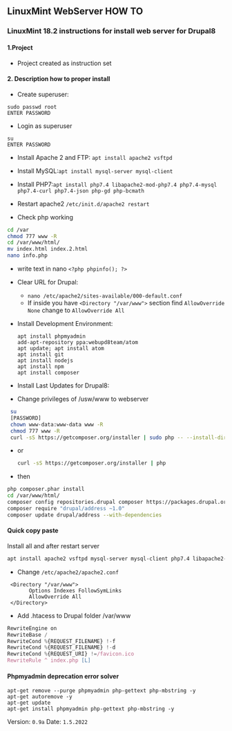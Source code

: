 ## LinuxMint WebServer HOW TO

### LinuxMint 18.2 instructions for install web server for Drupal8

#### 1.Project
 * Project created as instruction set
#### 2. Description how to proper install
 * Create superuser:
  ```
  sudo passwd root
  ENTER PASSWORD
  ```
 * Login as superuser
  ```
  su
  ENTER PASSWORD
  ```

 * Install Apache 2 and FTP: `apt install apache2 vsftpd`

 * Install MySQL:`apt install mysql-server mysql-client`

 * Install PHP7:`apt install php7.4 libapache2-mod-php7.4 php7.4-mysql php7.4-curl php7.4-json php-gd php-bcmath`
 * Restart apache2 `/etc/init.d/apache2 restart
`
 * Check php working
  ```bash
  cd /var
  chmod 777 www -R
  cd /var/www/html/
  mv index.html index.2.html
  nano info.php

  ```

   * write text in nano `<?php phpinfo(); ?>`

 * Clear URL for Drupal:
   * `nano /etc/apache2/sites-available/000-default.conf`
   * If inside you have `<Directory "/var/www">` section find `AllowOverride None` change to `AllowOverride All`

* Install Development Environment:
  ```
  apt install phpmyadmin
  add-apt-repository ppa:webupd8team/atom
  apt update; apt install atom
  apt install git
  apt install nodejs
  apt install npm
  apt install composer
  ```
* Install Last Updates for Drupal8:
* Change privileges of /usw/www to webserver
 ```bash
  su
  [PASSWORD]
  chown www-data:www-data www -R
  chmod 777 www -R
  curl -sS https://getcomposer.org/installer | sudo php -- --install-dir=/usr/local/bin --filename=composer
  ```
* or
  ```bash
  curl -sS https://getcomposer.org/installer | php
  ```
* then
 ```bash
 php composer.phar install
 cd /var/www/html/
 composer config repositories.drupal composer https://packages.drupal.org/8
 composer require "drupal/address ~1.0"
 composer update drupal/address --with-dependencies
 ```
#### Quick copy paste
 Install all and after restart server
 ```bash
 apt install apache2 vsftpd mysql-server mysql-client php7.4 libapache2-mod-php7.4 php7.4-mysql php7.4-curl php7.4-json php-gd php-bcmath;/etc/init.d/apache2 restart
 ```
 * Change `/etc/apache2/apache2.conf`
 ```
  <Directory "/var/www">
        Options Indexes FollowSymLinks
        AllowOverride All
  </Directory>
 ```
 * Add .htacess to Drupal folder /var/www
 ```JavaScript
 RewriteEngine on
 RewriteBase /
 RewriteCond %{REQUEST_FILENAME} !-f
 RewriteCond %{REQUEST_FILENAME} !-d
 RewriteCond %{REQUEST_URI} !=/favicon.ico
 RewriteRule ^ index.php [L]
 ```

#### Phpmyadmin deprecation error solver
 ```
 apt-get remove --purge phpmyadmin php-gettext php-mbstring -y
 apt-get autoremove -y
 apt-get update
 apt-get install phpmyadmin php-gettext php-mbstring -y
 ```

  Version: `0.9a`
  Date: `1.5.2022`
